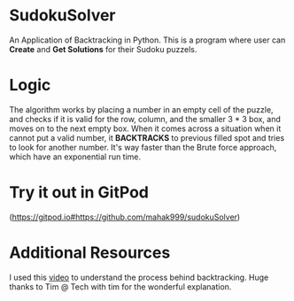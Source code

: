 # SudokuSolver
An Application of Backtracking in Python. 
This is a program where user can **Create** and **Get Solutions** for their Sudoku puzzels.

# Logic
The algorithm works by placing a number in an empty cell of the puzzle, and checks if it is valid for the row, column, and the smaller 3 * 3 box, and moves on to the next empty box. When it comes across a situation when it cannot put a valid number, it **BACKTRACKS** to previous filled spot and tries to look for another number. It's way faster than the Brute force approach, which have an exponential run time.

# Try it out in GitPod
(https://gitpod.io#https://github.com/mahak999/sudokuSolver)

# Additional Resources
I used this [video](https://www.youtube.com/watch?v=lK4N8E6uNr4&t=98s) to understand the process behind backtracking. Huge thanks to Tim @ Tech with tim for the wonderful explanation.
